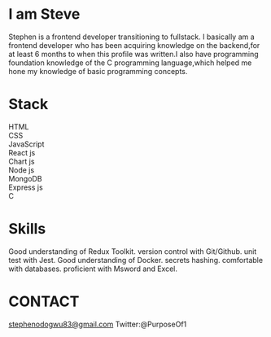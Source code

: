 # I am Steve
 Stephen is a frontend developer transitioning to fullstack. I basically am a frontend developer who has been acquiring knowledge on the backend,for at least 6 months to when this profile was written.I also have programming foundation  knowledge of the C programming language,which helped me hone my knowledge of basic programming concepts.
 # Stack
  HTML<br>
  CSS<br>
 JavaScript<br>
 React js<br>
 Chart js<br>
 Node js<br>
 MongoDB<br>
 Express js<br>
 C<br>
 # Skills
  Good understanding of Redux Toolkit. 
  version control with Git/Github. 
  unit test with Jest. 
  Good understanding of Docker. 
  secrets hashing. 
  comfortable with databases. 
  proficient with Msword and Excel. 
  # CONTACT
  stephenodogwu83@gmail.com
  Twitter:@PurposeOf1
